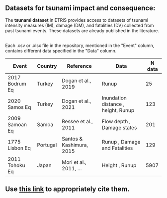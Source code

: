 ## Datasets for tsunami impact and consequence:
The **tsunami dataset** in ETRiS provides access to datasets of tsunami intensity measures (IM), damage (DM), and fatalities (DV) collected from past tsunami events. These datasets are already published in the literature.

<br>Each .csv or .xlsx file in the repository, mentioned in the "Event" column, contains different data specified in the "Data" column.

| Event              | Country  | Reference                     | Data                      | N data |
|------------------- |----------|-------------------------------|---------------------------|--------|
| 2017 Bodrum Eq     | Turkey   | Dogan et al., 2019            | Runup                     | 25     |
| 2020 Samos Eq      | Turkey   | Dogan et al., 2021            | Inundation distance , height, Runup    | 123    |
| 2009 Samoan Eq     | Samoa    | Ressee et al., 2011           | Flow depth ,  Damage states            | 201    |
| 1775 Lisbon Eq     | Portugal | Santos & Kashimura, 2015      | Runup ,  Damage and Fatalities            | 129    |
| 2011 Tohoku Eq     | Japan    | Mori et al., 2011, …           | Height , Runup                    | 5907   |

## Use [this link](https://github.com/eurotsunamirisk/etris_data_and_data_products/blob/main/etris_data_table.xlsx) to appropriately cite them.
